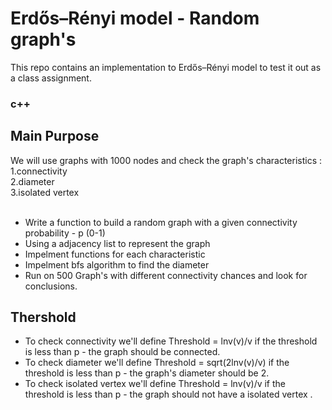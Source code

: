 # Erdős–Rényi model - Random graph's
This repo contains an implementation to Erdős–Rényi model to test it out as a class assignment.<br/>
### c++<br/>

## Main Purpose
We will use graphs with 1000 nodes and check the graph's characteristics :<br/>
1.connectivity<br/>
2.diameter<br/>
3.isolated vertex <br/>
<br/>

- Write a function to build a random graph with a given connectivity probability - p (0-1)<br/>
- Using a adjacency list to represent the graph<br/>
- Impelment functions for each characteristic <br/>
- Impelment bfs algorithm to find the diameter <br/>
- Run on 500 Graph's with different connectivity chances and look for conclusions.<br/>

## Thershold
- To check connectivity we'll define Threshold = lnv(v)/v if the threshold is less than p - the graph should be connected.<br/>
- To check diameter we'll define Threshold = sqrt(2lnv(v)/v) if the threshold is less than p - the graph's diameter should be 2.<br/>
- To check isolated vertex we'll define Threshold = lnv(v)/v if the threshold is less than p - the graph should not have a isolated vertex .<br/>


